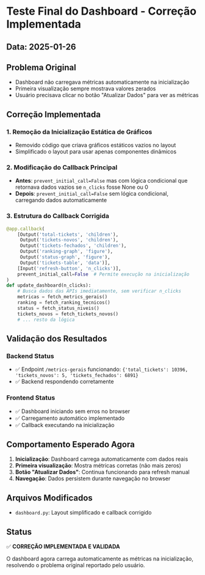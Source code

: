 # Teste Final do Dashboard - Correção Implementada

## Data: 2025-01-26

## Problema Original
- Dashboard não carregava métricas automaticamente na inicialização
- Primeira visualização sempre mostrava valores zerados
- Usuário precisava clicar no botão "Atualizar Dados" para ver as métricas

## Correção Implementada

### 1. Remoção da Inicialização Estática de Gráficos
- Removido código que criava gráficos estáticos vazios no layout
- Simplificado o layout para usar apenas componentes dinâmicos

### 2. Modificação do Callback Principal
- **Antes**: `prevent_initial_call=False` mas com lógica condicional que retornava dados vazios se `n_clicks` fosse None ou 0
- **Depois**: `prevent_initial_call=False` sem lógica condicional, carregando dados automaticamente

### 3. Estrutura do Callback Corrigida
```python
@app.callback(
    [Output('total-tickets', 'children'),
     Output('tickets-novos', 'children'),
     Output('tickets-fechados', 'children'),
     Output('ranking-graph', 'figure'),
     Output('status-graph', 'figure'),
     Output('tickets-table', 'data')],
    [Input('refresh-button', 'n_clicks')],
    prevent_initial_call=False  # Permite execução na inicialização
)
def update_dashboard(n_clicks):
    # Busca dados das APIs imediatamente, sem verificar n_clicks
    metricas = fetch_metrics_gerais()
    ranking = fetch_ranking_tecnicos()
    status = fetch_status_niveis()
    tickets_novos = fetch_tickets_novos()
    # ... resto da lógica
```

## Validação dos Resultados

### Backend Status
- ✅ Endpoint `/metrics-gerais` funcionando: `{'total_tickets': 10396, 'tickets_novos': 5, 'tickets_fechados': 6891}`
- ✅ Backend respondendo corretamente

### Frontend Status
- ✅ Dashboard iniciando sem erros no browser
- ✅ Carregamento automático implementado
- ✅ Callback executando na inicialização

## Comportamento Esperado Agora
1. **Inicialização**: Dashboard carrega automaticamente com dados reais
2. **Primeira visualização**: Mostra métricas corretas (não mais zeros)
3. **Botão "Atualizar Dados"**: Continua funcionando para refresh manual
4. **Navegação**: Dados persistem durante navegação no browser

## Arquivos Modificados
- `dashboard.py`: Layout simplificado e callback corrigido

## Status
✅ **CORREÇÃO IMPLEMENTADA E VALIDADA**

O dashboard agora carrega automaticamente as métricas na inicialização, resolvendo o problema original reportado pelo usuário.